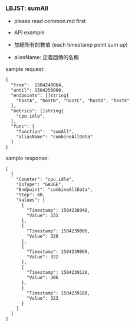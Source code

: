 ### LBJST: sumAll

* please read common.md first


* API example
* 加總所有的數值 (each timestamp point sum up)
* aliasName: 定義回傳的名稱

sample request:
```
{
  "from":  1504240064,
  "until": 1504250000,
  "endpoints": []string{
    "hostA", "hostB", "hostC", "hostD", "hostE"
  },
  "metrics": []string{
    "cpu.idle",
  },
  "func": {
    "function":  "sumAll",
    "aliasName": "combineAllData"
  }
}
```
sample response:
```
[
  {
    "Counter": "cpu.idle",
    "DsType": "GAUGE",
    "Endpoint": "combineAllData",
    "Step": 60,
    "Values": [
      {
        "Timestamp": 1504238940,
        "Value": 331
      },
      {
        "Timestamp": 1504239000,
        "Value": 326
      },
      {
        "Timestamp": 1504239060,
        "Value": 322
      },
      {
        "Timestamp": 1504239120,
        "Value": 306
      },
      {
        "Timestamp": 1504239180,
        "Value": 323
      }
    ]
  }
]
```
